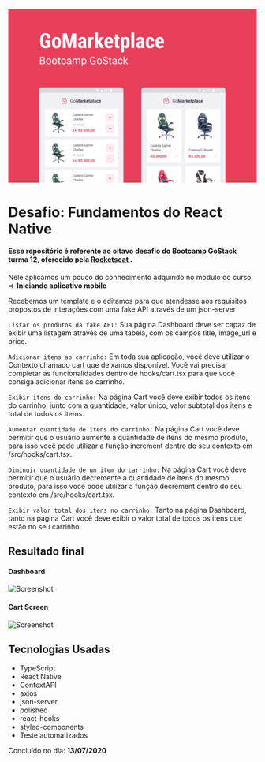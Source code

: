 ![Capa](Capa.png)

<h1>Desafio: Fundamentos do React Native</h1>

<h4>Esse repositório é referente ao oitavo desafio do Bootcamp GoStack turma 12, oferecido pela <a href="https://rocketseat.com.br/">Rocketseat </a>.</h4>

Nele aplicamos um pouco do conhecimento adquirido no módulo do curso => **Iniciando aplicativo mobile**

Recebemos um template e o editamos para que atendesse aos requisitos propostos de interações com uma fake API através de um json-server

```Listar os produtos da fake API:``` Sua página Dashboard deve ser capaz de exibir uma listagem através de uma tabela, com os campos title, image_url e price.

```Adicionar itens ao carrinho:``` Em toda sua aplicação, você deve utilizar o Contexto chamado cart que deixamos disponível. Você vai precisar completar as funcionalidades dentro de hooks/cart.tsx para que você consiga adicionar itens ao carrinho.

```Exibir itens do carrinho:``` Na página Cart você deve exibir todos os itens do carrinho, junto com a quantidade, valor único, valor subtotal dos itens e total de todos os items.

```Aumentar quantidade de itens do carrinho:``` Na página Cart você deve permitir que o usuário aumente a quantidade de itens do mesmo produto, para isso você pode utilizar a função increment dentro do seu contexto em /src/hooks/cart.tsx.

```Diminuir quantidade de um item do carrinho:``` Na página Cart você deve permitir que o usuário decremente a quantidade de itens do mesmo produto, para isso você pode utilizar a função decrement dentro do seu contexto em /src/hooks/cart.tsx.

```Exibir valor total dos itens no carrinho:``` Tanto na página Dashboard, tanto na página Cart você deve exibir o valor total de todos os itens que estão no seu carrinho.

<h2>Resultado final</h2>

<h4>Dashboard</h4>

![Screenshot](dashboard.png)

<h4>Cart Screen</h4>

![Screenshot](import.png)

## Tecnologias Usadas
- TypeScript
- React Native
- ContextAPI
- axios
- json-server
- polished
- react-hooks
- styled-components
- Teste automatizados

Concluído no dia: **13/07/2020**

